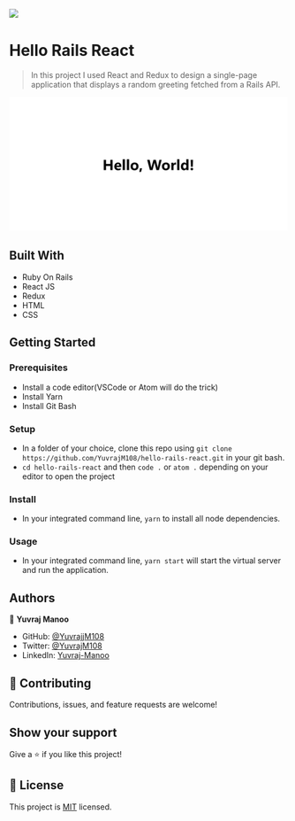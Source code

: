 ![](https://img.shields.io/badge/Microverse-blueviolet)

# Hello Rails React

> In this project I used React and Redux to design a single-page application that displays a random greeting fetched from a Rails API.

![homepage-screenshot](./images/Screenshot.PNG)

## Built With

- Ruby On Rails
- React JS
- Redux
- HTML
- CSS

## Getting Started

### Prerequisites

- Install a code editor(VSCode or Atom will do the trick)
- Install Yarn
- Install Git Bash

### Setup

- In a folder of your choice, clone this repo using ```git clone https://github.com/YuvrajM108/hello-rails-react.git``` in your git bash.
- ```cd hello-rails-react``` and then ```code .``` or ```atom .``` depending on your editor to open the project

### Install

- In your integrated command line, ```yarn``` to install all node dependencies.

### Usage

- In your integrated command line, ```yarn start``` will start the virtual server and run the application.

## Authors

👤 **Yuvraj Manoo**

- GitHub: [@YuvrajjM108](https://github.com/YuvrajM108)
- Twitter: [@YuvrajM108](https://twitter.com/YuvrajM108)
- LinkedIn: [Yuvraj-Manoo](https://linkedin.com/in/yuvraj-manoo)

## 🤝 Contributing

Contributions, issues, and feature requests are welcome!

## Show your support

Give a ⭐️ if you like this project!

## 📝 License

This project is [MIT](./MIT.md) licensed.
